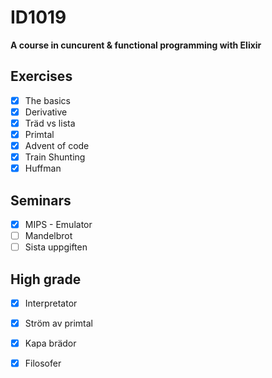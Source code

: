 # ID1019

**A course in cuncurent & functional programming with Elixir**

## Exercises
- [x] The basics
- [x] Derivative
- [x] Träd vs lista
- [x] Primtal
- [x] Advent of code
- [x] Train Shunting
- [x] Huffman
## Seminars
- [x] MIPS - Emulator
- [ ] Mandelbrot
- [ ] Sista uppgiften
## High grade
- [x] Interpretator
- [x] Ström av primtal
- [x] Kapa brädor
- [x] Filosofer

